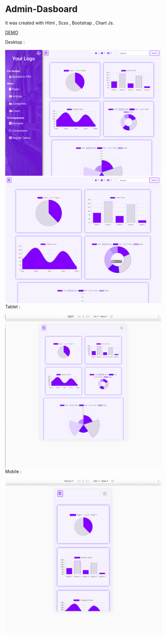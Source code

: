 # Admin-Dasboard
It was created with Html , Scss , Bootstrap , Chart Js.

[DEMO](http://examples.mehmeterdemakin.com/admin%20pro%201/)


Desktop : <br><br>
![Desktop](https://github.com/Mehmet-Erdem-Akin/Admin-Dasboard/blob/master/screenshots/Screenshot%20from%202020-11-16%2016.35.58.png?raw=true)
![Desktop](https://github.com/Mehmet-Erdem-Akin/Admin-Dasboard/blob/master/screenshots/img1.png?raw=true)
Tablet : <br><br>
![Tablet](https://github.com/Mehmet-Erdem-Akin/Admin-Dasboard/blob/master/screenshots/Screenshot%20from%202020-11-16%2016.36.47.png?raw=true)
Mobile : <br><br>
![Mobile](https://github.com/Mehmet-Erdem-Akin/Admin-Dasboard/blob/master/screenshots/Screenshot%20from%202020-11-16%2016.37.17.png?raw=true)


